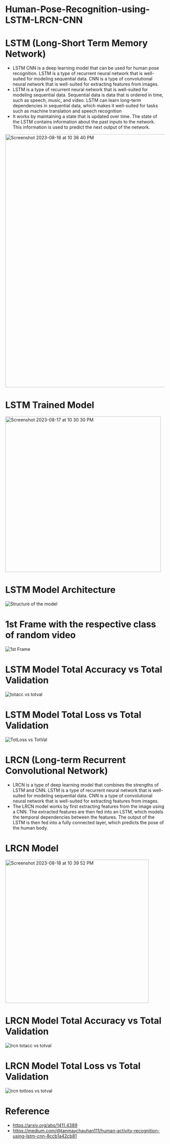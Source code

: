 # Human-Pose-Recognition-using-LSTM-LRCN-CNN

# LSTM (Long-Short Term Memory Network)

- LSTM CNN is a deep learning model that can be used for human pose recognition. LSTM is a type of recurrent neural network that is well-suited for modeling sequential data. CNN is a type of convolutional neural network that is well-suited for extracting features from images.
- LSTM is a type of recurrent neural network that is well-suited for modeling sequential data. Sequential data is data that is ordered in time, such as speech, music, and video. LSTM can learn long-term dependencies in sequential data, which makes it well-suited for tasks such as machine translation and speech recognition
- It works by maintaining a state that is updated over time. The state of the LSTM contains information about the past inputs to the network. This information is used to predict the next output of the network.
  
<img width="800" alt="Screenshot 2023-08-18 at 10 36 40 PM" src="https://github.com/BaranidharanB/Human-Pose-Recognition-using-LSTM-CNN/assets/118863352/84bb058c-a4a9-427d-9dd8-db9f98f4188b">

# LSTM Trained Model

<img width="492" alt="Screenshot 2023-08-17 at 10 30 30 PM" src="https://github.com/BaranidharanB/Human-Pose-Recognition-using-LSTM-CNN/assets/118863352/32b75ede-a67f-417a-808f-8559ae1cdc1f">

# LSTM Model Architecture 

![Structure of the model](https://github.com/BaranidharanB/Human-Pose-Recognition-using-LSTM-CNN/assets/118863352/1146f37c-2b6c-44fb-bd52-5e82c6cc7e87)

# 1st Frame with the respective class of random video

![1st Frame ](https://github.com/BaranidharanB/Human-Pose-Recognition-using-LSTM-CNN/assets/118863352/399e38c7-0e8e-489d-acd8-a1da5ec8b5db)


# LSTM Model Total Accuracy vs Total Validation

![totacc vs totval](https://github.com/BaranidharanB/Human-Pose-Recognition-using-LSTM-CNN/assets/118863352/8f4461c9-fb2d-4ef1-8b3b-561946cbbd40)


# LSTM Model Total Loss vs Total Validation

![TotLoss vs TotVal](https://github.com/BaranidharanB/Human-Pose-Recognition-using-LSTM-CNN/assets/118863352/cadff6f1-cd2a-48b3-a6b1-95d4a0ccbfc0)


# LRCN (Long-term Recurrent Convolutional Network)

- LRCN is a type of deep learning model that combines the strengths of LSTM and CNN. LSTM is a type of recurrent neural network that is well-suited for modeling sequential data. CNN is a type of convolutional neural network that is well-suited for extracting features from images.
- The LRCN model works by first extracting features from the image using a CNN. The extracted features are then fed into an LSTM, which models the temporal dependencies between the features. The output of the LSTM is then fed into a fully connected layer, which predicts the pose of the human body.


# LRCN Model

<img width="453" alt="Screenshot 2023-08-18 at 10 39 52 PM" src="https://github.com/BaranidharanB/Human-Pose-Recognition-using-LSTM-CNN/assets/118863352/9a453faf-03d3-425c-8cf2-674dacdd4a24">

# LRCN Model Total Accuracy vs Total Validation

![lrcn totacc vs totval](https://github.com/BaranidharanB/Human-Pose-Recognition-using-LSTM-CNN/assets/118863352/41b148e7-7a7e-46a6-8489-ebce3e84e75f)


# LRCN Model Total Loss vs Total Validation

![lrcn totloss vs totval](https://github.com/BaranidharanB/Human-Pose-Recognition-using-LSTM-CNN/assets/118863352/8431d9f9-1270-4583-b805-0e74f394aa6e)



# Reference 
- https://arxiv.org/abs/1411.4389
- https://medium.com/@tanmaychauhan111/human-activity-recognition-using-lstm-cnn-8ccb1a42cb81
  
